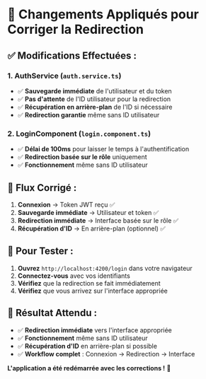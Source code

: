 # 🔧 **Changements Appliqués pour Corriger la Redirection**

## ✅ **Modifications Effectuées :**

### **1. AuthService (`auth.service.ts`)**
- ✅ **Sauvegarde immédiate** de l'utilisateur et du token
- ✅ **Pas d'attente** de l'ID utilisateur pour la redirection
- ✅ **Récupération en arrière-plan** de l'ID si nécessaire
- ✅ **Redirection garantie** même sans ID utilisateur

### **2. LoginComponent (`login.component.ts`)**
- ✅ **Délai de 100ms** pour laisser le temps à l'authentification
- ✅ **Redirection basée sur le rôle** uniquement
- ✅ **Fonctionnement** même sans ID utilisateur

## 🎯 **Flux Corrigé :**

1. **Connexion** → Token JWT reçu ✅
2. **Sauvegarde immédiate** → Utilisateur et token ✅
3. **Redirection immédiate** → Interface basée sur le rôle ✅
4. **Récupération d'ID** → En arrière-plan (optionnel) ✅

## 🧪 **Pour Tester :**

1. **Ouvrez** `http://localhost:4200/login` dans votre navigateur
2. **Connectez-vous** avec vos identifiants
3. **Vérifiez** que la redirection se fait immédiatement
4. **Vérifiez** que vous arrivez sur l'interface appropriée

## 🚀 **Résultat Attendu :**

- ✅ **Redirection immédiate** vers l'interface appropriée
- ✅ **Fonctionnement** même sans ID utilisateur
- ✅ **Récupération d'ID** en arrière-plan si possible
- ✅ **Workflow complet** : Connexion → Redirection → Interface

**L'application a été redémarrée avec les corrections !** 🎉




